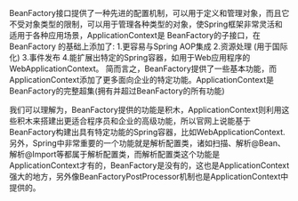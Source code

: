 BeanFactory接口提供了一种先进的配置机制，可以用于定义和管理对象，而且它不受对象类型的限制，可以用于管理各种类型的对象，使Spring框架非常灵活和适用于各种应用场景，ApplicationContext是 BeanFactory的子接口，在 BeanFactory 的基础上添加了:
1.更容易与Spring AOP集成
2.资源处理 (用于国际化)
3.事件发布
4.能扩展出特定的Spring容器，如用于Web应用程序的WebApplicationContext。
简而言之，BeanFactory提供了一些基本功能，而ApplicationContext添加了更多面向企业的特定功能。ApplicationContext是BeanFactory的完整超集(拥有并超过BeanFactory的所有功能)

我们可以理解为，BeanFactory提供的功能是积木，ApplicationContext则利用这些积木来搭建出更适合程序员和企业的高级功能，所以官网上说能基于BeanFactory构建出具有特定功能的Spring容器，比如WebApplicationContext.
另外，Spring中非常重要的一个功能就是解析配置类，诸如扫描、解析@Bean、解析@Import等都属于解析配置类，而解析配置类这个功能是ApplicationContext才有的，BeanFactory是没有的，这也是ApplicationContext强大的地方，另外像BeanFactoryPostProcessor机制也是ApplicationContext中提供的。